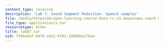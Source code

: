 ```yaml
---
content_type: resource
description: 'Lab 7: Sound Segment Reduction. Speech samples'
file: /media/https%3A/open-learning-course-data-rc.s3.amazonaws.com/6-542j-laboratory-on-the-physiology-acoustics-and-perception-of-speech-fall-2005/f36badafb6762ae16f612d80dba17bea_lab07.tar
file_type: application/x-tar
resourcetype: Other
title: lab07.tar
uid: f36badaf-b676-2ae1-6f61-2d80dba17bea
---
```

